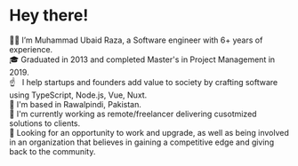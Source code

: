 # Hey there!

👋🏼 I’m Muhammad Ubaid Raza, a Software engineer with 6+ years of experience. <br/>
🎓 Graduated in 2013 and completed Master's in Project Management in 2019. <br/>
☝ &nbsp; I help startups and founders add value to society by crafting software using TypeScript, Node.js, Vue, Nuxt. <br/>
🚩 I'm based in Rawalpindi, Pakistan. <br/>
🔨 I'm currently working as remote/freelancer delivering cusotmized solutions to clients. <br/>
👑 Looking for an opportunity to work and upgrade, as well as being involved in an organization that believes in gaining a competitive edge and giving back to the community. <br/>
